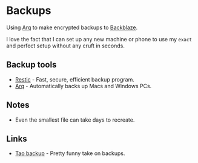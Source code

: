 # Backups
Using [Arq](https://www.arqbackup.com) to make encrypted backups to [Backblaze](https://www.backblaze.com/).

I love the fact that I can set up any new machine or phone to use my `exact` and perfect setup without any cruft in seconds.

## Backup tools
- [Restic](https://github.com/restic/restic) - Fast, secure, efficient backup program.
- [Arq](https://www.arqbackup.com/) - Automatically backs up Macs and Windows PCs.

## Notes
- Even the smallest file can take days to recreate.

## Links
- [Tao backup](http://taobackup.com/) - Pretty funny take on backups.
